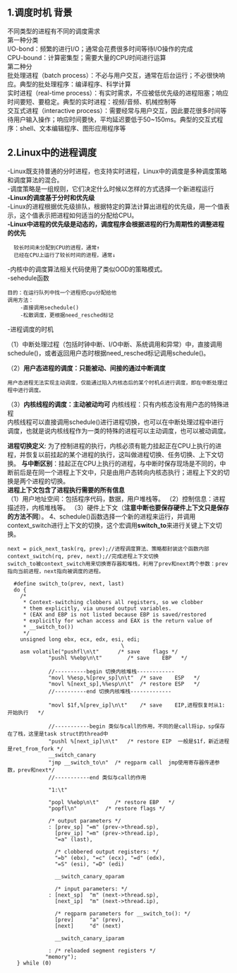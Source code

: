 ## 1.调度时机 背景 ##  
不同类型的进程有不同的调度需求  
第一种分类  
I/O-bond：频繁的进行I/O；通常会花费很多时间等待I/O操作的完成  
CPU-bound：计算密集型；需要大量的CPU时间进行运算  
第二种分  
批处理进程（batch process）：不必与用户交互，通常在后台运行；不必很快响应。典型的批处理程序：编译程序、科学计算  
实时进程（real-time process）：有实时需求，不应被低优先级的进程阻塞；响应时间要短、要稳定。典型的实时进程：视频/音频、机械控制等  
交互式进程（interactive process）：需要经常与用户交互，因此要花很多时间等待用户输入操作；响应时间要快，平均延迟要低于50~150ms。典型的交互式程序：shell、文本编辑程序、图形应用程序等    

## 2.Linux中的进程调度 ##  
-Linux既支持普通的分时进程，也支持实时进程，Linux中的调度是多种调度策略和调度算法的混合。  
-调度策略是一组规则，它们决定什么时候以怎样的方式选择一个新进程运行  
**-Linux的调度基于分时和优先级**  
-Linux的进程根据优先级排队，根据特定的算法计算出进程的优先级，用一个值表示，这个值表示把进程如何适当的分配给CPU。  
**-Linux中进程的优先级是动态的，调度程序会根据进程的行为周期性的调整进程的优先**    

      较长时间未分配到CPU的进程，通常↑  
      已经在CPU上运行了较长时间的进程，通常↓  

-内核中的调度算法相关代码使用了类似OOD的策略模式。  
-sehedule函数  
  
    目的：在运行队列中找一个进程把cpu分配给他  
    调用方法：  
        -直接调用sechedule()
        -松散调度，更根据need_resched标记  
-进程调度的时机  
    
（1）中断处理过程（包括时钟中断、I/O中断、系统调用和异常）中，直接调用schedule()，或者返回用户态时根据need_resched标记调用schedule()。

（2）**用户态进程的调度：只能被动、间接的通过中断调度**  

    用户态进程无法实现主动调度，仅能通过陷入内核态后的某个时机点进行调度，即在中断处理过程中进行调度。

（3）**内核线程的调度：主动被动均可**
    内核线程：只有内核态没有用户态的特殊进程  
    内核线程可以直接调用schedule()进行进程切换，也可以在中断处理过程中进行调度，也就是说内核线程作为一类的特殊的进程可以主动调度，也可以被动调度。


**进程切换定义**:  为了控制进程的执行，内核必须有能力挂起正在CPU上执行的进程，并恢复以前挂起的某个进程的执行，这叫做进程切换、任务切换、上下文切换。 
**与中断区别**：挂起正在CPU上执行的进程，与中断时保存现场是不同的，中断前后是在同一个进程上下文中，只是由用户态转向内核态执行；进程上下文的切换是两个进程的切换。  
**进程上下文包含了进程执行需要的所有信息**  
（1）用户地址空间：包括程序代码，数据，用户堆栈等。
（2）控制信息：进程描述符，内核堆栈等。
（3）硬件上下文（**注意中断也要保存硬件上下文只是保存的方法不同**）。
4、schedule()函数选择一个新的进程来运行，并调用context_switch进行上下文的切换，这个宏调用**switch_to**来进行关键上下文切换。  
    
    next = pick_next_task(rq, prev);//进程调度算法、策略都封装这个函数内部
    context_switch(rq, prev, next);//完成进程上下文切换
    switch_to被context_switch用来切换寄存器和堆栈，利用了prev和next两个参数：prev指向当前进程，next指向被调度的进程。  
    
      #define switch_to(prev, next, last) 
      do {
        /* 
         * Context-switching clobbers all registers, so we clobber  
         * them explicitly, via unused output variables.     
         * (EAX and EBP is not listed because EBP is saved/restored  
         * explicitly for wchan access and EAX is the return value of   
         * __switch_to()) 
         */
        unsigned long ebx, ecx, edx, esi, edi; 
                                        \
        asm volatile("pushfl\n\t"      /* save    flags */
                 "pushl %%ebp\n\t"        /* save    EBP   */ 
                 
                 //----------begin 切换内核堆栈------------
                 "movl %%esp,%[prev_sp]\n\t"  /* save    ESP   */ 
                 "movl %[next_sp],%%esp\n\t"  /* restore ESP   */ 
                 //----------end 切换内核堆栈-------------
                 
                 "movl $1f,%[prev_ip]\n\t"    /* save    EIP,进程恢复时从1:开始执行   */ 
                 
                 //-----------begin 类似与call的作用，不同的是call将ip，sp保存在了栈，这里是task struct的thread中  
                 "pushl %[next_ip]\n\t"   /* restore EIP  一般是$1f，新近进程是ret_from_fork */ 
                 __switch_canary  
                 "jmp __switch_to\n"  /* regparm call  jmp使用寄存器传递参数，prev和next*/ 
                 //-----------end 类似与call的作用
                 
                 "1:\t"    
                 
                 "popl %%ebp\n\t"     /* restore EBP   */  
                 "popfl\n"         /* restore flags */ 

                 /* output parameters */ 
                 : [prev_sp] "=m" (prev->thread.sp), 
                   [prev_ip] "=m" (prev->thread.ip), 
                   "=a" (last), 

                   /* clobbered output registers: */ 
                   "=b" (ebx), "=c" (ecx), "=d" (edx), 
                   "=S" (esi), "=D" (edi) 

                   __switch_canary_oparam  

                   /* input parameters: */  
                 : [next_sp]  "m" (next->thread.sp), 
                   [next_ip]  "m" (next->thread.ip),  

                   /* regparm parameters for __switch_to(): */  
                   [prev]     "a" (prev), 
                   [next]     "d" (next)

                   __switch_canary_iparam 

                 : /* reloaded segment registers */  
                "memory"); 
       } while (0)
